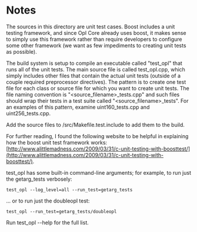# Notes
The sources in this directory are unit test cases.  Boost includes a
unit testing framework, and since Opl Core already uses boost, it makes
sense to simply use this framework rather than require developers to
configure some other framework (we want as few impediments to creating
unit tests as possible).

The build system is setup to compile an executable called "test_opl"
that runs all of the unit tests.  The main source file is called
test_opl.cpp, which simply includes other files that contain the
actual unit tests (outside of a couple required preprocessor
directives).  The pattern is to create one test file for each class or
source file for which you want to create unit tests.  The file naming
convention is "<source_filename>_tests.cpp" and such files should wrap
their tests in a test suite called "<source_filename>_tests".  For an
examples of this pattern, examine uint160_tests.cpp and
uint256_tests.cpp.

Add the source files to /src/Makefile.test.include to add them to the build.

For further reading, I found the following website to be helpful in
explaining how the boost unit test framework works:
[http://www.alittlemadness.com/2009/03/31/c-unit-testing-with-boosttest/](http://www.alittlemadness.com/2009/03/31/c-unit-testing-with-boosttest/).

test_opl has some built-in command-line arguments; for
example, to run just the getarg_tests verbosely:

    test_opl --log_level=all --run_test=getarg_tests

... or to run just the doubleopl test:

    test_opl --run_test=getarg_tests/doubleopl

Run  test_opl --help   for the full list.


